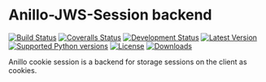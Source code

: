 # Anillo-JWS-Session backend

[![Build Status](http://img.shields.io/travis/jespino/anillo-cookie-session.svg?branch=master)](https://travis-ci.org/jespino/anillo-cookie-session)
[![Coveralls Status](http://img.shields.io/coveralls/jespino/anillo-cookie-session/master.svg)](https://coveralls.io/r/jespino/anillo-cookie-session)
[![Development Status](https://pypip.in/status/anillo-cookie-session/badge.svg)](https://pypi.python.org/pypi/anillo-cookie-session/)
[![Latest Version](https://pypip.in/version/anillo-cookie-session/badge.svg)](https://pypi.python.org/pypi/anillo-cookie-session/)
[![Supported Python versions](https://pypip.in/py_versions/anillo-cookie-session/badge.svg)](https://pypi.python.org/pypi/anillo-cookie-session/)
[![License](https://pypip.in/license/anillo-cookie-session/badge.svg)](https://pypi.python.org/pypi/anillo-cookie-session/)
[![Downloads](https://pypip.in/download/anillo-cookie-session/badge.svg)](https://pypi.python.org/pypi/anillo-cookie-session/)

Anillo cookie session is a backend for storage sessions on the client as cookies.
